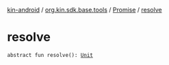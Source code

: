 [kin-android](../../index.md) / [org.kin.sdk.base.tools](../index.md) / [Promise](index.md) / [resolve](./resolve.md)

# resolve

`abstract fun resolve(): `[`Unit`](https://kotlinlang.org/api/latest/jvm/stdlib/kotlin/-unit/index.html)
